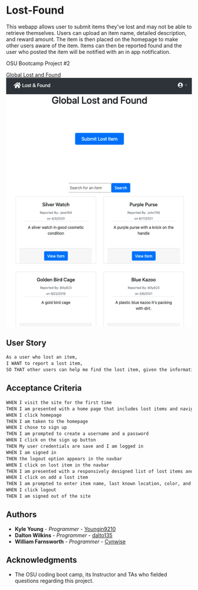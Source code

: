 # Lost-Found

This webapp allows user to submit items they've lost and may not be able to retrieve themselves. Users can upload an item name, detailed description, and reward amount. The item is then placed on the homepage to make other users aware of the item. Items can then be reported found and the user who posted the item will be notified with an in app notification.

OSU Bootcamp Project #2

[Global Lost and Found](https://github.com/Youngin9210/Lost-Found)
![lost-found-img](public/assets/globalLostFound.png)

## User Story

```md
As a user who lost an item,
I WANT to report a lost item,
SO THAT other users can help me find the lost item, given the information that is provided(name, last known location, color, last date seen)
```

## Acceptance Criteria

```md
WHEN I visit the site for the first time
THEN I am presented with a home page that includes lost items and navigation links to homepage, lost items, and login/logout
WHEN I click homepage
THEN I am taken to the homepage
WHEN I chose to sign up
THEN I am prompted to create a username and a password
WHEN I click on the sign up button
THEN My user credentials are save and I am logged in
WHEN I am signed in
THEN the logout option appears in the navbar
WHEN I click on lost item in the navbar
THEN I am presented with a responsively designed list of lost items and an option to add a lost item or change and item to found
WHEN I click on add a lost item
THEN I am prompted to enter item name, last known location, color, and last date seen
WHEN I click logout
THEN I am signed out of the site
```

## Authors

* **Kyle Young** - *Programmer* - [Youngin9210](https://github.com/Youngin9210)
* **Dalton Wilkins** - *Programmer* - [dalto135](https://github.com/dalto135)
* **William Farnsworth** - *Programmer* - [Cynwise](https://github.com/Cynwise)

## Acknowledgments

* The OSU coding boot camp, its Instructor and TAs who fielded questions regarding this project.
